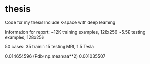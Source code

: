 # thesis
Code for my thesis
Include k-space with deep learning


Information for report:
~12K training examples, 128x256
~5.5K testing examples, 128x256

50 cases: 35 trainin 15 testing
MRI, 1.5 Tesla

0.014654596
(Pdb) np.mean(aa**2)
0.001035507